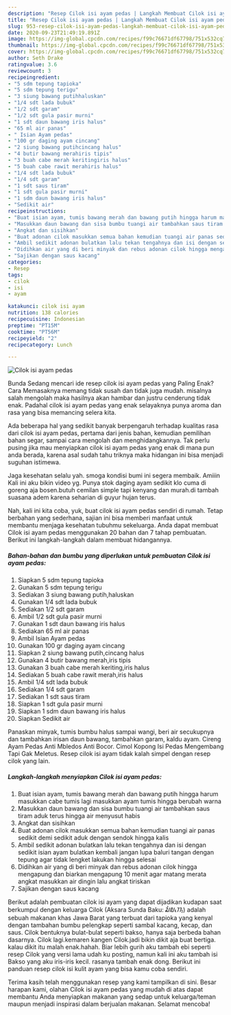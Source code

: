 ```yaml
---
description: "Resep Cilok isi ayam pedas | Langkah Membuat Cilok isi ayam pedas Yang Lezat"
title: "Resep Cilok isi ayam pedas | Langkah Membuat Cilok isi ayam pedas Yang Lezat"
slug: 953-resep-cilok-isi-ayam-pedas-langkah-membuat-cilok-isi-ayam-pedas-yang-lezat
date: 2020-09-23T21:49:19.891Z
image: https://img-global.cpcdn.com/recipes/f99c76671df67798/751x532cq70/cilok-isi-ayam-pedas-foto-resep-utama.jpg
thumbnail: https://img-global.cpcdn.com/recipes/f99c76671df67798/751x532cq70/cilok-isi-ayam-pedas-foto-resep-utama.jpg
cover: https://img-global.cpcdn.com/recipes/f99c76671df67798/751x532cq70/cilok-isi-ayam-pedas-foto-resep-utama.jpg
author: Seth Drake
ratingvalue: 3.6
reviewcount: 3
recipeingredient:
- "5 sdm tepung tapioka"
- "5 sdm tepung terigu"
- "3 siung bawang putihhaluskan"
- "1/4 sdt lada bubuk"
- "1/2 sdt garam"
- "1/2 sdt gula pasir murni"
- "1 sdt daun bawang iris halus"
- "65 ml air panas"
- " Isian Ayam pedas"
- "100 gr daging ayam cincang"
- "2 siung bawang putihcincang halus"
- "4 butir bawang merahiris tipis"
- "3 buah cabe merah keritingiris halus"
- "5 buah cabe rawit merahiris halus"
- "1/4 sdt lada bubuk"
- "1/4 sdt garam"
- "1 sdt saus tiram"
- "1 sdt gula pasir murni"
- "1 sdm daun bawang iris halus"
- "Sedikit air"
recipeinstructions:
- "Buat isian ayam, tumis bawang merah dan bawang putih hingga harum masukkan cabe tumis lagi masukkan ayam tumis hingga berubah warna"
- "Masukkan daun bawang dan sisa bumbu tuangi air tambahkan saus tiram aduk terus hingga air menyusut habis"
- "Angkat dan sisihkan"
- "Buat adonan cilok masukkan semua bahan kemudian tuangi air panas sedikit demi sedikit aduk dengan sendok hingga kalis"
- "Ambil sedikit adonan bulatkan lalu tekan tengahnya dan isi dengan sedikit isian ayam bulatkan kembali jangan lupa baluri tangan dengan tepung agar tidak lengket lakukan hingga selesai"
- "Didihkan air yang di beri minyak dan rebus adonan cilok hingga mengapung dan biarkan mengapung 10 menit agar matang merata angkat masukkan air dingin lalu angkat tiriskan"
- "Sajikan dengan saus kacang"
categories:
- Resep
tags:
- cilok
- isi
- ayam

katakunci: cilok isi ayam 
nutrition: 138 calories
recipecuisine: Indonesian
preptime: "PT15M"
cooktime: "PT56M"
recipeyield: "2"
recipecategory: Lunch

---
```



![Cilok isi ayam pedas](https://img-global.cpcdn.com/recipes/f99c76671df67798/751x532cq70/cilok-isi-ayam-pedas-foto-resep-utama.jpg)

Bunda Sedang mencari ide resep cilok isi ayam pedas yang Paling Enak? Cara Memasaknya memang tidak susah dan tidak juga mudah. misalnya salah mengolah maka hasilnya akan hambar dan justru cenderung tidak enak. Padahal cilok isi ayam pedas yang enak selayaknya punya aroma dan rasa yang bisa memancing selera kita.

Ada beberapa hal yang sedikit banyak berpengaruh terhadap kualitas rasa dari cilok isi ayam pedas, pertama dari jenis bahan, kemudian pemilihan bahan segar, sampai cara mengolah dan menghidangkannya. Tak perlu pusing jika mau menyiapkan cilok isi ayam pedas yang enak di mana pun anda berada, karena asal sudah tahu triknya maka hidangan ini bisa menjadi suguhan istimewa.

Jaga kesehatan selalu yah. smoga kondisi bumi ini segera membaik. Amiiin Kali ini aku bikin video yg. Punya stok daging ayam sedikit klo cuma di goreng aja bosen.butuh cemilan simple tapi kenyang dan murah.di tambah suasana adem karena seharian di guyur hujan terus.


Nah, kali ini kita coba, yuk, buat cilok isi ayam pedas sendiri di rumah. Tetap berbahan yang sederhana, sajian ini bisa memberi manfaat untuk membantu menjaga kesehatan tubuhmu sekeluarga. Anda dapat membuat Cilok isi ayam pedas menggunakan 20 bahan dan 7 tahap pembuatan. Berikut ini langkah-langkah dalam membuat hidangannya.

<!--inarticleads1-->

##### Bahan-bahan dan bumbu yang diperlukan untuk pembuatan Cilok isi ayam pedas:

1. Siapkan 5 sdm tepung tapioka
1. Gunakan 5 sdm tepung terigu
1. Sediakan 3 siung bawang putih,haluskan
1. Gunakan 1/4 sdt lada bubuk
1. Sediakan 1/2 sdt garam
1. Ambil 1/2 sdt gula pasir murni
1. Gunakan 1 sdt daun bawang iris halus
1. Sediakan 65 ml air panas
1. Ambil  Isian Ayam pedas
1. Gunakan 100 gr daging ayam cincang
1. Siapkan 2 siung bawang putih,cincang halus
1. Gunakan 4 butir bawang merah,iris tipis
1. Gunakan 3 buah cabe merah keriting,iris halus
1. Sediakan 5 buah cabe rawit merah,iris halus
1. Ambil 1/4 sdt lada bubuk
1. Sediakan 1/4 sdt garam
1. Sediakan 1 sdt saus tiram
1. Siapkan 1 sdt gula pasir murni
1. Siapkan 1 sdm daun bawang iris halus
1. Siapkan Sedikit air


Panaskan minyak, tumis bumbu halus sampai wangi, beri air secukupnya dan tambahkan irisan daun bawang, tambahkan garam, kaldu ayam. Cireng Ayam Pedas Anti Mbledos Anti Bocor. Cimol Kopong Isi Pedas Mengembang Tapi Gak Meletus. Resep cilok isi ayam tidak kalah simpel dengan resep cilok yang lain. 

<!--inarticleads2-->

##### Langkah-langkah menyiapkan Cilok isi ayam pedas:

1. Buat isian ayam, tumis bawang merah dan bawang putih hingga harum masukkan cabe tumis lagi masukkan ayam tumis hingga berubah warna
1. Masukkan daun bawang dan sisa bumbu tuangi air tambahkan saus tiram aduk terus hingga air menyusut habis
1. Angkat dan sisihkan
1. Buat adonan cilok masukkan semua bahan kemudian tuangi air panas sedikit demi sedikit aduk dengan sendok hingga kalis
1. Ambil sedikit adonan bulatkan lalu tekan tengahnya dan isi dengan sedikit isian ayam bulatkan kembali jangan lupa baluri tangan dengan tepung agar tidak lengket lakukan hingga selesai
1. Didihkan air yang di beri minyak dan rebus adonan cilok hingga mengapung dan biarkan mengapung 10 menit agar matang merata angkat masukkan air dingin lalu angkat tiriskan
1. Sajikan dengan saus kacang


Berikut adalah pembuatan cilok isi ayam yang dapat dijadikan kudapan saat berkumpul dengan keluarga  Cilok (Aksara Sunda Baku: ᮎᮤᮜᮧᮊ᮪) adalah sebuah makanan khas Jawa Barat yang terbuat dari tapioka yang kenyal dengan tambahan bumbu pelengkap seperti sambal kacang, kecap, dan saus. Cilok bentuknya bulat-bulat seperti bakso, hanya saja berbeda bahan dasarnya. Cilok lagi.kemaren kangen Cilok.jadi bikin dikit aja buat bertiga. kalau dikit itu malah enak.hahah. Biar lebih gurih aku tambah ebi seperti resep Cilok yang versi lama udah ku posting, namun kali ini aku tambah isi Bakso yang aku iris-iris kecil. rasanya tambah enak dong. Berikut ini panduan resep cilok isi kulit ayam yang bisa kamu coba sendiri. 

Terima kasih telah menggunakan resep yang kami tampilkan di sini. Besar harapan kami, olahan Cilok isi ayam pedas yang mudah di atas dapat membantu Anda menyiapkan makanan yang sedap untuk keluarga/teman maupun menjadi inspirasi dalam berjualan makanan. Selamat mencoba!
